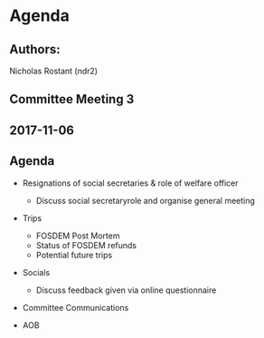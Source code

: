 # Agenda
## Authors:
Nicholas Rostant (ndr2)
## Committee Meeting 3

## 2017-11-06

## Agenda
- Resignations of social secretaries & role of welfare officer
  - Discuss social secretaryrole and organise general meeting

- Trips
  - FOSDEM Post Mortem
  - Status of FOSDEM refunds
  - Potential future trips 

- Socials
  - Discuss feedback given via online questionnaire
 
- Committee Communications

- AOB
